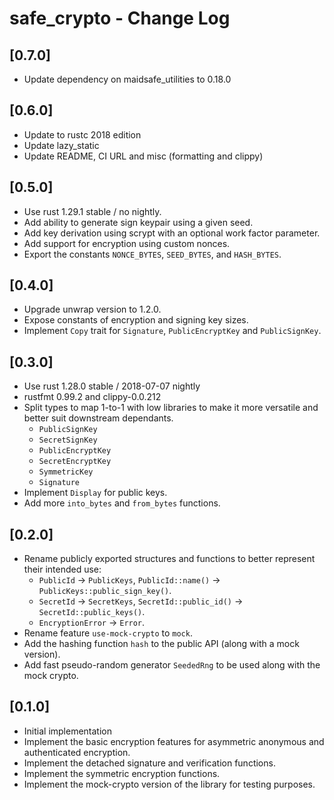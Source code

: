 # safe_crypto - Change Log

## [0.7.0]
- Update dependency on maidsafe_utilities to 0.18.0

## [0.6.0]
- Update to rustc 2018 edition
- Update lazy_static
- Update README, CI URL and misc (formatting and clippy)

## [0.5.0]
- Use rust 1.29.1 stable / no nightly.
- Add ability to generate sign keypair using a given seed.
- Add key derivation using scrypt with an optional work factor parameter.
- Add support for encryption using custom nonces.
- Export the constants `NONCE_BYTES`, `SEED_BYTES`, and `HASH_BYTES`.

## [0.4.0]
- Upgrade unwrap version to 1.2.0.
- Expose constants of encryption and signing key sizes.
- Implement `Copy` trait for `Signature`, `PublicEncryptKey` and `PublicSignKey`.

## [0.3.0]
- Use rust 1.28.0 stable / 2018-07-07 nightly
- rustfmt 0.99.2 and clippy-0.0.212
- Split types to map 1-to-1 with low libraries to make it more versatile and
  better suit downstream dependants.
  * `PublicSignKey`
  * `SecretSignKey`
  * `PublicEncryptKey`
  * `SecretEncryptKey`
  * `SymmetricKey`
  * `Signature`
- Implement `Display` for public keys.
- Add more `into_bytes` and `from_bytes` functions.

## [0.2.0]
- Rename publicly exported structures and functions to better represent their intended use:
  * `PublicId` -> `PublicKeys`, `PublicId::name()` -> `PublicKeys::public_sign_key()`.
  * `SecretId` -> `SecretKeys`, `SecretId::public_id()` -> `SecretId::public_keys()`.
  * `EncryptionError` -> `Error`.
- Rename feature `use-mock-crypto` to `mock`.
- Add the hashing function `hash` to the public API (along with a mock version).
- Add fast pseudo-random generator `SeededRng` to be used along with the mock crypto.

## [0.1.0]
- Initial implementation
- Implement the basic encryption features for asymmetric anonymous and authenticated encryption.
- Implement the detached signature and verification functions.
- Implement the symmetric encryption functions.
- Implement the mock-crypto version of the library for testing purposes.
